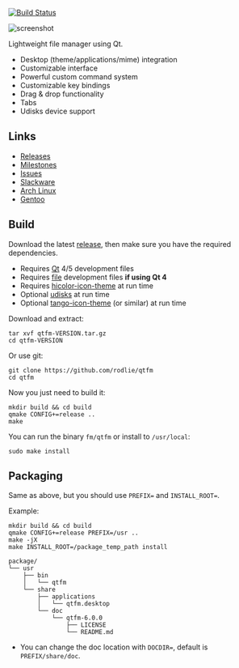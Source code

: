 [![Build Status](https://travis-ci.org/rodlie/qtfm.svg?branch=master)](https://travis-ci.org/rodlie/qtfm)

![screenshot](qtfm.png)

Lightweight file manager using Qt.

 * Desktop (theme/applications/mime) integration
 * Customizable interface
 * Powerful custom command system
 * Customizable key bindings
 * Drag & drop functionality
 * Tabs
 * Udisks device support

## Links

 * [Releases](https://github.com/rodlie/qtfm/releases)
 * [Milestones](https://github.com/rodlie/qtfm/milestones)
 * [Issues](https://github.com/rodlie/qtfm/issues)
 * [Slackware](https://slackbuilds.org/repository/14.2/system/qtfm/)
 * [Arch Linux](https://aur.archlinux.org/packages/qtfm/)
 * [Gentoo](https://packages.gentoo.org/packages/x11-misc/qtfm)
 
## Build

Download the latest [release](https://github.com/rodlie/qtfm/releases), then make sure you have the required dependencies.

* Requires [Qt](http://qt.io) 4/5 development files
* Requires [file](http://darwinsys.com/file/) development files **if using Qt 4**
* Requires [hicolor-icon-theme](https://www.freedesktop.org/wiki/Software/icon-theme/) at run time
* Optional [udisks](https://www.freedesktop.org/wiki/Software/udisks/) at run time
* Optional [tango-icon-theme](http://tango.freedesktop.org) (or similar) at run time

Download and extract:
```
tar xvf qtfm-VERSION.tar.gz
cd qtfm-VERSION
```

Or use git:
```
git clone https://github.com/rodlie/qtfm
cd qtfm
```

Now you just need to build it:

```
mkdir build && cd build
qmake CONFIG+=release ..
make
```

You can run the binary ``fm/qtfm`` or install to ``/usr/local``:
```
sudo make install
```

## Packaging

Same as above, but you should use ``PREFIX=`` and ``INSTALL_ROOT=``.

Example:

```
mkdir build && cd build
qmake CONFIG+=release PREFIX=/usr ..
make -jX
make INSTALL_ROOT=/package_temp_path install
```
```
package/
└── usr
    ├── bin
    │   └── qtfm
    └── share
        ├── applications
        │   └── qtfm.desktop
        └── doc
            └── qtfm-6.0.0
                ├── LICENSE
                └── README.md
```
* You can change the doc location with ``DOCDIR=``, default is ``PREFIX/share/doc``.
